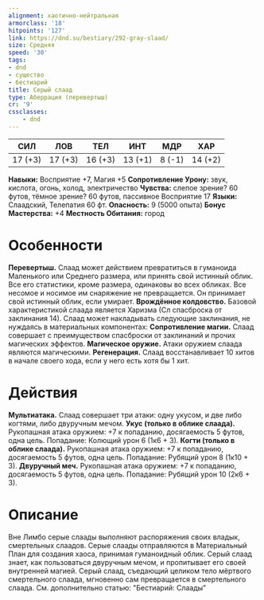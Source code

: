 ```yaml
---
alignment: хаотично-нейтральная
armorclass: '18'
hitpoints: '127'
link: https://dnd.su/bestiary/292-gray-slaad/
size: Средняя
speed: '30'
tags:
- dnd
- существо
- бестиарий
title: Серый слаад
type: Аберрация (перевертыш)
cr: '9'
cssclasses:
    - dnd
---
```



| СИЛ | ЛОВ | ТЕЛ | ИНТ | МДР | ХАР |
|---|---|---|---|---|---|
| 17 (+3) | 17 (+3) | 16 (+3) | 13 (+1) | 8 (-1) | 14 (+2) |
**Навыки:** Восприятие +7, Магия +5
**Сопротивление Урону:** звук, кислота, огонь, холод, электричество
**Чувства:** слепое зрение? 60 футов, тёмное зрение? 60 футов, пассивное Восприятие 17
**Языки:** Слаадский, Телепатия 60 фт.
**Опасность:** 9 (5000 опыта)
**Бонус Мастерства:** +4
**Местность Обитания:** город


# Особенности
**Перевертыш.** Слаад может действием превратиться в гуманоида Маленького или Среднего размера, или принять свой истинный облик. Все его статистики, кроме размера, одинаковы во всех обликах. Все несомое и носимое им снаряжение не превращается. Он принимает свой истинный облик, если умирает.
**Врождённое колдовство.** Базовой характеристикой слаада является Харизма (Сл спасброска от заклинания 14). Слаад может накладывать следующие заклинания, не нуждаясь в материальных компонентах:
**Сопротивление магии.** Слаад совершает с преимуществом спасброски от заклинаний и прочих магических эффектов.
**Магическое оружие.** Атаки оружием слаада являются магическими.
**Регенерация.** Слаад восстанавливает 10 хитов в начале своего хода, если у него есть хотя бы 1 хит.


# Действия
**Мультиатака.** Слаад совершает три атаки: одну укусом, и две либо когтями, либо двуручным мечом.
**Укус (только в облике слаада).** Рукопашная атака оружием: +7 к попаданию, досягаемость 5 футов, одна цель. Попадание: Колющий урон 6 (1к6 + 3).
**Когти (только в облике слаада).** Рукопашная атака оружием: +7 к попаданию, досягаемость 5 футов, одна цель. Попадание: Рубящий урон 8 (1к10 + 3).
**Двуручный меч.** Рукопашная атака оружием: +7 к попаданию, досягаемость 5 футов, одна цель. Попадание: Рубящий урон 10 (2к6 + 3).


# Описание
Вне Лимбо серые слаады выполняют распоряжения своих владык, смертельных слаадов. Серые слаады отправляются в Материальный План для создания хаоса, принимая гуманоидный облик. Серый слаад знает, как пользоваться двуручным мечом, и пропитывает его своей внутренней магией. Серый слаад, съедающий целиком тело мёртвого смертельного слаада, мгновенно сам превращается в смертельного слаада. См. дополнительно статью: "Бестиарий: Слаады"